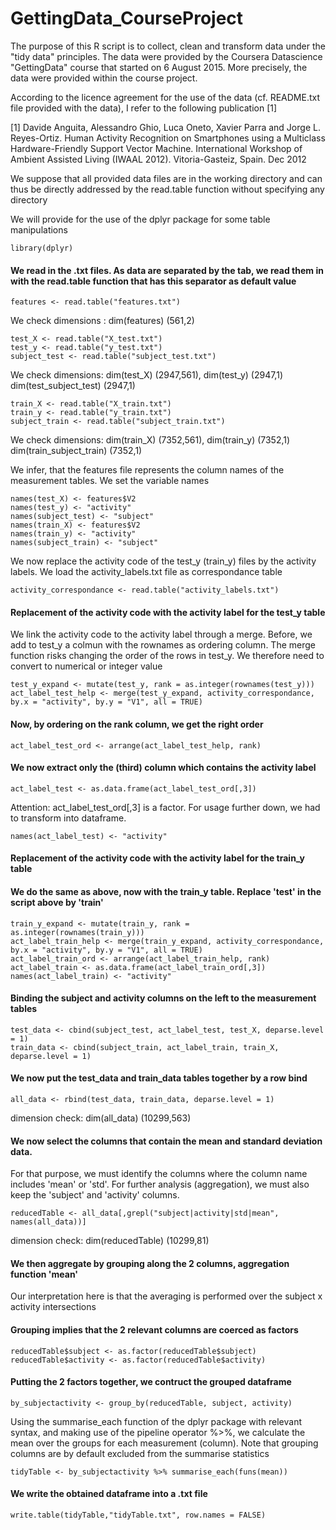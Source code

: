 # GettingData_CourseProject

The purpose of this R script is to collect, clean and transform data under the "tidy data" principles. The data were provided by the Coursera Datascience "GettingData" course that started on 6 August 2015. More precisely, the data were provided within the course project. 

According to the licence agreement for the use of the data (cf. README.txt file provided with the data), I refer to the following publication [1] 

[1] Davide Anguita, Alessandro Ghio, Luca Oneto, Xavier Parra and Jorge L. Reyes-Ortiz. 
Human Activity Recognition on Smartphones using a Multiclass Hardware-Friendly Support Vector Machine. International Workshop of Ambient Assisted Living (IWAAL 2012). Vitoria-Gasteiz, Spain. Dec 2012

We suppose that all provided data files are in the working directory and can thus be directly addressed by the read.table function without specifying any directory

We will provide for the use of the dplyr package for some table manipulations


```
library(dplyr)
```
#### We read in the .txt files. As data are separated by the tab, we read them in with the read.table function that has this separator as default value
```
features <- read.table("features.txt") 
```

We check dimensions : dim(features) (561,2)

```
test_X <- read.table("X_test.txt")
test_y <- read.table("y_test.txt")
subject_test <- read.table("subject_test.txt")
```
We check dimensions: dim(test_X) (2947,561), dim(test_y) (2947,1)
dim(test_subject_test) (2947,1)

```
train_X <- read.table("X_train.txt")
train_y <- read.table("y_train.txt")
subject_train <- read.table("subject_train.txt")
```
We check dimensions: dim(train_X) (7352,561), dim(train_y) (7352,1) dim(train_subject_train) (7352,1)

We infer, that the features file represents the column names of the measurement tables. We set the variable names 

```
names(test_X) <- features$V2
names(test_y) <- "activity"
names(subject_test) <- "subject"
names(train_X) <- features$V2
names(train_y) <- "activity"
names(subject_train) <- "subject"
```
We now replace the activity code of the test_y (train_y) files by the activity labels. We load the activity_labels.txt file as correspondance table

```
activity_correspondance <- read.table("activity_labels.txt")
```
#### Replacement of the activity code with the activity label for the test_y table

We link the activity code to the activity label through a merge. Before, we add to test_y a colmun with the rownames as ordering column. The merge function risks changing the order of the rows in test_y. We therefore need to convert to numerical or integer value
```
test_y_expand <- mutate(test_y, rank = as.integer(rownames(test_y)))
act_label_test_help <- merge(test_y_expand, activity_correspondance, by.x = "activity", by.y = "V1", all = TRUE)
```
#### Now, by ordering on the rank column, we get the right order
```
act_label_test_ord <- arrange(act_label_test_help, rank)
```
#### We now extract only the (third) column which contains the activity label
```
act_label_test <- as.data.frame(act_label_test_ord[,3]) 
```
Attention: act_label_test_ord[,3] is a factor. For usage further down, we had to transform into dataframe.

```
names(act_label_test) <- "activity"
```
#### Replacement of the activity code with the activity label for the train_y table

#### We do the same as above, now with the train_y table. Replace 'test' in the script above by 'train'
```
train_y_expand <- mutate(train_y, rank = as.integer(rownames(train_y)))
act_label_train_help <- merge(train_y_expand, activity_correspondance, by.x = "activity", by.y = "V1", all = TRUE)
act_label_train_ord <- arrange(act_label_train_help, rank)
act_label_train <- as.data.frame(act_label_train_ord[,3])
names(act_label_train) <- "activity"
```
#### Binding the subject and activity columns on the left to the measurement tables

```
test_data <- cbind(subject_test, act_label_test, test_X, deparse.level = 1)
train_data <- cbind(subject_train, act_label_train, train_X, deparse.level = 1)
```
#### We now put the test_data and train_data tables together by a row bind
```
all_data <- rbind(test_data, train_data, deparse.level = 1)
```
dimension check: dim(all_data) (10299,563)

#### We now select the columns that contain the mean and standard deviation data.
For that purpose, we must identify the columns where the column name includes 'mean' or 'std'. For further analysis (aggregation), we must also keep the 'subject' and 'activity' columns.

```
reducedTable <- all_data[,grepl("subject|activity|std|mean", names(all_data))]
```
dimension check: dim(reducedTable) (10299,81)

#### We then aggregate by grouping along the 2 columns, aggregation function 'mean'
Our interpretation here is that the averaging is performed over the subject x activity intersections

#### Grouping implies that the 2 relevant columns are coerced as factors
```
reducedTable$subject <- as.factor(reducedTable$subject)
reducedTable$activity <- as.factor(reducedTable$activity)
```
#### Putting the 2 factors together, we contruct the grouped dataframe
```
by_subjectactivity <- group_by(reducedTable, subject, activity)
```
Using the summarise_each function of the dplyr package with relevant syntax, and making use of the pipeline operator %>%, we calculate the mean over the groups for each measurement (column). Note that grouping columns are by default excluded from the summarise statistics 

```
tidyTable <- by_subjectactivity %>% summarise_each(funs(mean))
```
#### We write the obtained dataframe into a .txt file
```
write.table(tidyTable,"tidyTable.txt", row.names = FALSE)
```